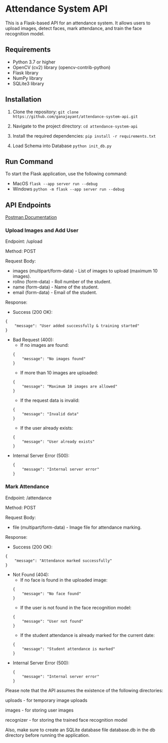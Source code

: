 # Attendance System API

This is a Flask-based API for an attendance system. It allows users to upload images, detect faces, mark attendance, and train the face recognition model.

## Requirements

* Python 3.7 or higher
* OpenCV (cv2) library (opencv-contrib-python)
* Flask library
* NumPy library
* SQLite3 library

## Installation
1. Clone the repository:
```git clone https://github.com/ganajayant/attendance-system-api.git```

2. Navigate to the project directory:
```cd attendance-system-api```

3. Install the required dependencies:
```pip install -r requirements.txt```

4. Load Schema into Database
```python init_db.py```


## Run Command
To start the Flask application, use the following command:
* MacOS
```flask --app server run --debug```
* Windows
```python -m flask --app server run --debug```


## API Endpoints

[Postman Documentation](https://documenter.getpostman.com/view/26671764/2s9YJdX3Cb)

### Upload Images and Add User

Endpoint: /upload

Method: POST

Request Body:

* images (multipart/form-data) - List of images to upload (maximum 10 images).
* rollno (form-data) - Roll number of the student.
* name (form-data) - Name of the student.
* email (form-data) - Email of the student.

Response:
* Success (200 OK):
```
{
    "message": "User added successfully & training started"
}
```
* Bad Request (400):
    * If no images are found:
    ```
    {
        "message": "No images found"
    }
    ```
    * If more than 10 images are uploaded:
    ```
    {
        "message": "Maximum 10 images are allowed"
    }
    ```
    * If the request data is invalid:
    ```
    {
        "message": "Invalid data"
    }
    ```
    * If the user already exists:
    ```
    {
        "message": "User already exists"
    }
    ```
* Internal Server Error (500):
    ```
    {
        "message": "Internal server error"
    }
    ```
### Mark Attendance

Endpoint: /attendance

Method: POST

Request Body:

* file (multipart/form-data) - Image file for attendance marking.

Response:
* Success (200 OK):
```
{
    "message": "Attendance marked successfully"
}
```
* Not Found (404):
    * If no face is found in the uploaded image:
    ```
    {
        "message": "No face found"
    }
    ```
    * If the user is not found in the face recognition model:
    ```
    {
        "message": "User not found"
    }
    ```
    * If the student attendance is already marked for the current date:
    ```
    {
        "message": "Student attendance is marked"
    }
    ```
* Internal Server Error (500):
    ```
    {
        "message": "Internal server error"
    }
    ```


Please note that the API assumes the existence of the following directories:

uploads - for temporary image uploads

images - for storing user images

recognizer - for storing the trained face recognition model

Also, make sure to create an SQLite database file database.db in the db directory before running the application.